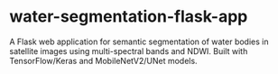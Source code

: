 # water-segmentation-flask-app
A Flask web application for semantic segmentation of water bodies in satellite images using multi-spectral bands and NDWI. Built with TensorFlow/Keras and MobileNetV2/UNet models.
